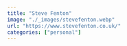 ```yaml
---
title: "Steve Fenton"
image: "./_images/stevefenton.webp"
url: "https://www.stevefenton.co.uk/"
categories: ["personal"]
---
```

